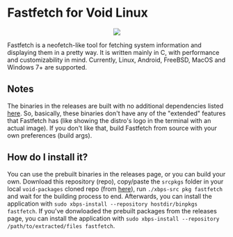 # Fastfetch for Void Linux

<p align="center"><img src="https://codeberg.org/th0razin3/vur/raw/branch/main/srcpkgs/fastfetch/fastfetch.png"></p>

Fastfetch is a neofetch-like tool for fetching system information and displaying them in a pretty way. It is written mainly in C, with performance and customizability in mind. Currently, Linux, Android, FreeBSD, MacOS and Windows 7+ are supported.

## Notes

The binaries in the releases are built with no additional dependencies listed [here](https://github.com/fastfetch-cli/fastfetch/wiki/Dependencies). So, basically, these binaries don't have any of the "extended" features that Fastfetch has (like showing the distro's logo in the terminal with an actual image). If you don't like that, build Fastfetch from source with your own preferences (build args).

## How do I install it?

You can use the prebuilt binaries in the releases page, or you can build your own. Download this repository (repo), copy/paste the `srcpkgs` folder in your local `void-packages` cloned repo (from [here](https://github.com/void-linux/void-packages)), run `./xbps-src pkg fastfetch` and wait for the building process to end. Afterwards, you can install the application with `sudo xbps-install --repository hostdir/binpkgs fastfetch`. If you've donwloaded the prebuilt packages from the releases page, you can install the application with `sudo xbps-install --repository /path/to/extracted/files fastfetch`.